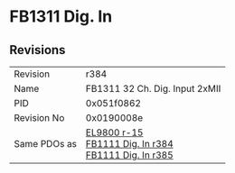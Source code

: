 # FB1311 Dig. In

## Revisions
<table>
<tr>
<td>Revision</td>
<td>r384</td>
</tr>
<tr>
<td>Name</td>
<td>FB1311 32 Ch. Dig. Input 2xMII</td>
</tr>
<tr>
<td>PID</td>
<td>0x051f0862</td>
</tr>
<tr>
<td>Revision No</td>
<td>0x0190008e</td>
</tr>
<tr>
<td>Same PDOs as</td>
<td><a href="EL9800.md">EL9800 r-15</a><br/><a href="FB1111+Dig.+In.md">FB1111 Dig. In r384</a><br/><a href="FB1111+Dig.+In.md">FB1111 Dig. In r385</a></td>
</tr>
</table>
